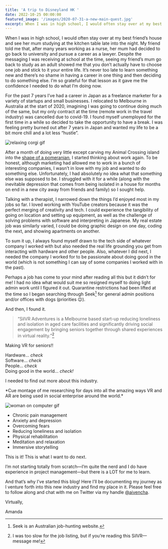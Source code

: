 ```yaml
---
title: 'A trip to Disneyland HK '
date: 2022-10-25 00:00:00
featured_image: '/images/2020-07-31-a-new-main-quest.jpg'
excerpt: When I was in high school, I would often stay over at my best friend’s house and see her mum studying at the kitchen table late into the night. My friend told me that, after many years working as a nurse, her mum had decided to go back to university and pursue a career as a lawyer. Despite the messaging I was receiving at school at the time, seeing my friend’s mum go back to study as an adult showed me that you don’t actually have to choose one job and stick to it your entire life. It’s never too late to learn something new and there’s no shame in having a career in one thing and then deciding to do something else. I’m so grateful for that lesson as it gave me the confidence I needed to do what I’m doing now.
---
```


When I was in high school, I would often stay over at my best friend’s house and see her mum studying at the kitchen table late into the night. My friend told me that, after many years working as a nurse, her mum had decided to go back to university and pursue a career as a lawyer. Despite the messaging I was receiving at school at the time, seeing my friend’s mum go back to study as an adult showed me that you don’t actually have to choose one job and stick to it your entire life. It’s never too late to learn something new and there’s no shame in having a career in one thing and then deciding to do something else. I’m so grateful for that lesson as it gave me the confidence I needed to do what I’m doing now.

For the past 7 years I’ve had a career in Japan as a freelance marketer for a variety of startups and small businesses. I relocated to Melbourne in Australia at the start of 2020, imagining I was going to continue doing much of the same, but my only contract at the time (remote work in the travel industry) was cancelled due to covid-19. I found myself unemployed for the first time in a while so decided to take the opportunity to have a break. I was feeling pretty burned out after 7 years in Japan and wanted my life to be a bit more chill and a lot less “hustle”.

![relaxing corgi gif](/images/2020-07-31-chilling.gif)

After a month of doing very little except carving my Animal Crossing island into the [shape of a pomeranian](https://twitter.com/aivencha/status/1264882941441654786), I started thinking about work again. To be honest, although marketing had allowed me to work in a bunch of interesting companies, I wasn’t in love with my job and wanted to do something else. Unfortunately, I had absolutely no idea what that something else was supposed to be. I struggled with it for a while (along with the inevitable depression that comes from being isolated in a house for months on end in a new city away from friends and family) so I sought help.

Talking with a therapist, I narrowed down the things I’d enjoyed most in my jobs so far. I loved working with YouTube creators because it was the perfect merging of creativity and tech. I could experience the tangibility of going on location and setting up equipment, as well as the challenge of solving problems with software and interpreting in Japanese. My real estate job was similarly varied, I could be doing graphic design on one day, coding the next, and showing apartments on another.

To sum it up, I always found myself drawn to the tech side of whatever company I worked with but also needed the real life grounding you get from interacting with hardware and other people. Also, whatever I did next, I needed the company I worked for to be passionate about doing good in the world (which is not something I can say of some companies I worked with in the past).

Perhaps a job has come to your mind after reading all this but it didn’t for me! I had no idea what would suit me so resigned myself to doing light admin work until I figured it out. Quarantine restrictions had been lifted at the time so I began searching through Seek[^1] for general admin positions and/or offices with dogs (priorities 😉).

And then, I found it.

> “SilVR Adventures is a Melbourne based start-up reducing loneliness and isolation in aged care facilities and significantly driving social engagement by bringing seniors together through shared experiences in virtual reality.”[^2]

Making VR for seniors!!

Hardware… *check* <br />
Software… *check* <br />
People… *check* <br />
Doing good in the world… *check!* <br />

I needed to find out more about this industry.

\*Cue montage of me researching for days into all the amazing ways VR and AR are being used in social enterprise around the world.*

![woman on computer gif](https://media.giphy.com/media/MgX8LzWrA6dgY/giphy.gif)

* Chronic pain management
* Anxiety and depression
* Overcoming fears
* Reducing loneliness and isolation
* Physical rehabilitation
* Meditation and relaxation
* Immersive storytelling

This is it! This is what I want to do next.

I’m not starting totally from scratch—I’m quite the nerd and I do have experience in project management—but there is a LOT for me to learn.

And that’s why I’ve started this blog! Here I’ll be documenting my journey as I venture forth into this new industry and find my place in it. Please feel free to follow along and chat with me on Twitter via my handle [@aivencha](https://twitter.com/aivencha).

Virtually,

Amanda

[^1]: Seek is an Australian job-hunting website.
[^2]: I was too slow for the job listing, but if you’re reading this SilVR—message me!
